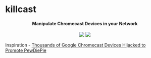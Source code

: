 # killcast
<p></p>

<h4 align="center">
Manipulate Chromecast Devices in your Network
</h4>

<p align="center">
<img src="https://img.shields.io/badge/Python-3-brightgreen.svg?style=plastic">
<img src="https://img.shields.io/badge/Termux-✔-red.svg?style=plastic">
</p>

Inspiration - [Thousands of Google Chromecast Devices Hijacked to Promote PewDiePie](https://thehackernews.com/2019/01/chromecast-pewdiepie-hack.html)
